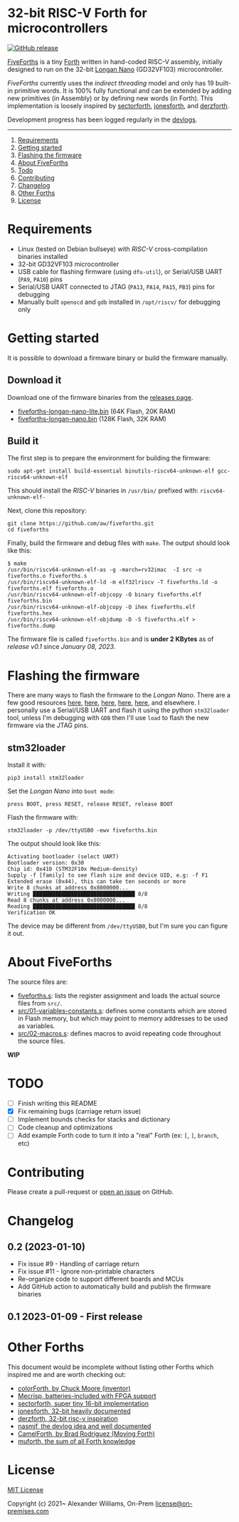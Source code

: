 # 32-bit RISC-V Forth for microcontrollers

[![GitHub release](https://img.shields.io/github/release/aw/fiveforths.svg)](https://github.com/aw/fiveforths)

[FiveForths](https://github.com/aw/fiveforths) is a tiny [Forth](https://www.forth.com/starting-forth/) written in hand-coded RISC-V assembly, initially designed to run on the 32-bit [Longan Nano](https://longan.sipeed.com/en/) (GD32VF103) microcontroller.

_FiveForths_ currently uses the _indirect threading_ model and only has 19 built-in primitive words. It is 100% fully functional and can be extended by adding new primitives (in Assembly) or by defining new words (in Forth). This implementation is loosely inspired by [sectorforth](https://github.com/cesarblum/sectorforth), [jonesforth](https://github.com/nornagon/jonesforth), and [derzforth](https://github.com/theandrew168/derzforth).

Development progress has been logged regularly in the [devlogs](https://aw.github.io/fiveforths/).

---

1. [Requirements](#requirements)
2. [Getting started](#getting-started)
3. [Flashing the firmware](#flashing-the-firmware)
4. [About FiveForths](#about-fiveforths)
5. [Todo](#todo)
8. [Contributing](#contributing)
9. [Changelog](#changelog)
10. [Other Forths](#other-forths)
11. [License](#license)

# Requirements

* Linux (tested on Debian bullseye) with _RISC-V_ cross-compilation binaries installed
* 32-bit GD32VF103 microcontroller
* USB cable for flashing firmware (using `dfu-util`), or Serial/USB UART (`PA9`, `PA10`) pins
* Serial/USB UART connected to JTAG (`PA13`, `PA14`, `PA15`, `PB3`) pins for debugging
* Manually built `openocd` and `gdb` installed in `/opt/riscv/` for debugging only

# Getting started

It is possible to download a firmware binary or build the firmware manually.

## Download it

Download one of the firmware binaries from the [releases page](https://github.com/aw/fiveforths/releases).

* [fiveforths-longan-nano-lite.bin](https://github.com/aw/fiveforths/releases/download/v0.2/fiveforths-longan-nano-lite.bin) (64K Flash, 20K RAM)
* [fiveforths-longan-nano.bin](https://github.com/aw/fiveforths/releases/download/v0.2/fiveforths-longan-nano.bin) (128K Flash, 32K RAM)

## Build it

The first step is to prepare the environment for building the firmware:

```
sudo apt-get install build-essential binutils-riscv64-unknown-elf gcc-riscv64-unknown-elf
```

This should install the _RISC-V_ binaries in `/usr/bin/` prefixed with: `riscv64-unknown-elf-`

Next, clone this repository:

```
git clone https://github.com/aw/fiveforths.git
cd fiveforths
```

Finally, build the firmware and debug files with `make`. The output should look like this:

```
$ make
/usr/bin/riscv64-unknown-elf-as -g -march=rv32imac  -I src -o fiveforths.o fiveforths.s
/usr/bin/riscv64-unknown-elf-ld -m elf32lriscv -T fiveforths.ld -o fiveforths.elf fiveforths.o
/usr/bin/riscv64-unknown-elf-objcopy -O binary fiveforths.elf fiveforths.bin
/usr/bin/riscv64-unknown-elf-objcopy -O ihex fiveforths.elf fiveforths.hex
/usr/bin/riscv64-unknown-elf-objdump -D -S fiveforths.elf > fiveforths.dump
```

The firmware file is called `fiveforths.bin` and is **under 2 KBytes** as of _release v0.1_ since _January 08, 2023_.

# Flashing the firmware

There are many ways to flash the firmware to the _Longan Nano_. There are a few good resources [here](https://github.com/riscv-rust/longan-nano/), [here](https://github.com/theandrew168/derzforth#program), [here](https://www.susa.net/wordpress/2019/10/longan-nano-gd32vf103/), [here](https://www.appelsiini.net/2020/programming-gd32v-longan-nano/), [here](https://sigmdel.ca/michel/ha/gd32v/longan_nano_01_en.html), and elsewhere. I personally use a Serial/USB UART and flash it using the python `stm32loader` tool, unless I'm debugging with `GDB` then I'll use `load` to flash the new firmware via the JTAG pins.

## stm32loader

Install it with:

```
pip3 install stm32loader
```

Set the _Longan Nano_ into `boot mode`:

```
press BOOT, press RESET, release RESET, release BOOT
```

Flash the firmware with:

```
stm32loader -p /dev/ttyUSB0 -ewv fiveforths.bin
```

The output should look like this:

```
Activating bootloader (select UART)
Bootloader version: 0x30
Chip id: 0x410 (STM32F10x Medium-density)
Supply -f [family] to see flash size and device UID, e.g: -f F1
Extended erase (0x44), this can take ten seconds or more
Write 8 chunks at address 0x8000000...
Writing ████████████████████████████████ 8/8
Read 8 chunks at address 0x8000000...
Reading ████████████████████████████████ 8/8
Verification OK
```

The device may be different from `/dev/ttyUSB0`, but I'm sure you can figure it out.

# About FiveForths

The source files are:

* [fiveforths.s](fiveforths.s): lists the register assignment and loads the actual source files from `src/`.
* [src/01-variables-constants.s](src/01-variables-constants.s): defines some constants which are stored in Flash memory, but which may point to memory addresses to be used as variables.
* [src/02-macros.s](src/02-macros.s): defines macros to avoid repeating code throughout the source files.

**WIP**

# TODO

- [ ] Finish writing this README
- [x] Fix remaining bugs (carriage return issue)
- [ ] Implement bounds checks for stacks and dictionary
- [ ] Code cleanup and optimizations
- [ ] Add example Forth code to turn it into a "real" Forth (ex: `[`, `]`, `branch`, etc)

# Contributing

Please create a pull-request or [open an issue](https://github.com/aw/picolisp-kv/issues/new) on GitHub.

# Changelog

## 0.2 (2023-01-10)

  * Fix issue #9 - Handling of carriage return
  * Fix issue #11 - Ignore non-printable characters
  * Re-organize code to support different boards and MCUs
  * Add GitHub action to automatically build and publish the firmware binaries

## 0.1 2023-01-09 - First release

# Other Forths

This document would be incomplete without listing other Forths which inspired me and are worth checking out:

* [colorForth, by Chuck Moore (inventor)](https://colorforth.github.io/cf.htm)
* [Mecrisp, batteries-included with FPGA support](https://mecrisp.sourceforge.net/)
* [sectorforth, super tiny 16-bit implementation](https://github.com/cesarblum/sectorforth)
* [jonesforth, 32-bit heavily documented](https://rwmj.wordpress.com/2010/08/07/jonesforth-git-repository/)
* [derzforth, 32-bit risc-v inspiration](https://github.com/theandrew168/derzforth)
* [nasmjf, the devlog idea and well documented](http://ratfactor.com/nasmjf/)
* [CamelForth, by Brad Rodriguez (Moving Forth)](http://www.camelforth.com)
* [muforth, the sum of all Forth knowledge](https://muforth.nimblemachines.com/)

# License

[MIT License](LICENSE)

Copyright (c) 2021~ Alexander Williams, On-Prem <license@on-premises.com>

